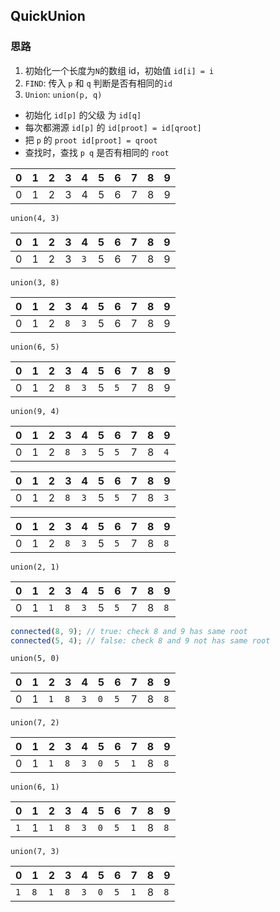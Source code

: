 ## QuickUnion

### 思路

1. 初始化一个长度为`N`的数组 id，初始值 `id[i] = i`
2. `FIND`: 传入 `p` 和 `q` 判断是否有相同的`id`
3. `Union`: `union(p, q)`

- 初始化 `id[p]` 的父级 为 `id[q]`
- 每次都溯源 `id[p]` 的 `id[proot] = id[qroot]`
- 把 `p` 的 `proot id[proot] = qroot`
- 查找时，查找 `p q` 是否有相同的 `root`

| 0   | 1   | 2   | 3   | 4   | 5   | 6   | 7   | 8   | 9   |
| --- | --- | --- | --- | --- | --- | --- | --- | --- | --- |
| 0   | 1   | 2   | 3   | 4   | 5   | 6   | 7   | 8   | 9   |

`union(4, 3)`

| 0   | 1   | 2   | 3   | 4   | 5   | 6   | 7   | 8   | 9   |
| --- | --- | --- | --- | --- | --- | --- | --- | --- | --- |
| 0   | 1   | 2   | 3   | `3` | 5   | 6   | 7   | 8   | 9   |

`union(3, 8)`

| 0   | 1   | 2   | 3   | 4   | 5   | 6   | 7   | 8   | 9   |
| --- | --- | --- | --- | --- | --- | --- | --- | --- | --- |
| 0   | 1   | 2   | `8` | `3` | 5   | 6   | 7   | 8   | 9   |

`union(6, 5)`

| 0   | 1   | 2   | 3   | 4   | 5   | 6   | 7   | 8   | 9   |
| --- | --- | --- | --- | --- | --- | --- | --- | --- | --- |
| 0   | 1   | 2   | `8` | `3` | 5   | `5` | 7   | 8   | 9   |

`union(9, 4)`

| 0   | 1   | 2   | 3   | 4   | 5   | 6   | 7   | 8   | 9   |
| --- | --- | --- | --- | --- | --- | --- | --- | --- | --- |
| 0   | 1   | 2   | `8` | `3` | 5   | `5` | 7   | 8   | `4` |

| 0   | 1   | 2   | 3   | 4   | 5   | 6   | 7   | 8   | 9   |
| --- | --- | --- | --- | --- | --- | --- | --- | --- | --- |
| 0   | 1   | 2   | `8` | `3` | 5   | `5` | 7   | 8   | `3` |

| 0   | 1   | 2   | 3   | 4   | 5   | 6   | 7   | 8   | 9   |
| --- | --- | --- | --- | --- | --- | --- | --- | --- | --- |
| 0   | 1   | 2   | `8` | `3` | 5   | `5` | 7   | 8   | `8` |

`union(2, 1)`

| 0   | 1   | 2   | 3   | 4   | 5   | 6   | 7   | 8   | 9   |
| --- | --- | --- | --- | --- | --- | --- | --- | --- | --- |
| 0   | 1   | `1` | `8` | `3` | 5   | `5` | 7   | 8   | `8` |

```js
connected(8, 9); // true: check 8 and 9 has same root
connected(5, 4); // false: check 8 and 9 not has same root
```

`union(5, 0)`

| 0   | 1   | 2   | 3   | 4   | 5   | 6   | 7   | 8   | 9   |
| --- | --- | --- | --- | --- | --- | --- | --- | --- | --- |
| 0   | 1   | `1` | `8` | `3` | `0` | `5` | 7   | 8   | `8` |

`union(7, 2)`

| 0   | 1   | 2   | 3   | 4   | 5   | 6   | 7   | 8   | 9   |
| --- | --- | --- | --- | --- | --- | --- | --- | --- | --- |
| 0   | 1   | `1` | `8` | `3` | `0` | `5` | `1` | 8   | `8` |

`union(6, 1)`

| 0   | 1   | 2   | 3   | 4   | 5   | 6   | 7   | 8   | 9   |
| --- | --- | --- | --- | --- | --- | --- | --- | --- | --- |
| `1` | 1   | `1` | `8` | `3` | `0` | `5` | `1` | 8   | `8` |

`union(7, 3)`

| 0   | 1   | 2   | 3   | 4   | 5   | 6   | 7   | 8   | 9   |
| --- | --- | --- | --- | --- | --- | --- | --- | --- | --- |
| `1` | `8` | `1` | `8` | `3` | `0` | `5` | `1` | 8   | `8` |
